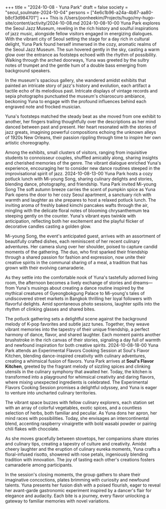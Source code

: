 +++
title = "2024-10-08 - Yuna Park"
draft = false
society = "seoul_soulmate-2024-10-04"
persons = ["4e6c1b96-a24a-4b87-aa80-b8cf3d984701"]
+++
This is /Users/joonheekim/Projects/hugo/my-hugo-site/content/activity/2024-10-08.md
2024-10-08-10-00
Yuna Park explores the Seoul Jazz Museum, reveling in the rich history and soulful inspirations of jazz music, alongside fellow visitors engaged in energizing dialogues.
With the vibrant city of Seoul setting the stage for a day rich in cultural delight, Yuna Park found herself immersed in the cozy, aromatic realms of the Seoul Jazz Museum. The sun hovered gently in the sky, casting a warm glow over the entrance as footsteps echoed with the rhythm of possibility. Walking through the arched doorways, Yuna was greeted by the sultry notes of trumpet and the gentle hum of a double bass emerging from background speakers.

In the museum's spacious gallery, she wandered amidst exhibits that painted an intricate story of jazz's history and evolution, each artifact a tactile echo of its melodious past. Intricate displays of vintage records and sepia photographs punctuated the museum's chiaroscuro ambiance, beckoning Yuna to engage with the profound influences behind each engraved note and frocked musician.

Yuna's footsteps matched the steady beat as she moved from one exhibit to another, her fingers trailing thoughtfully over the descriptions as her mind danced between past and present. Her heart resonated with the stories of jazz greats, imagining powerful compositions echoing the unknown alleys of 1920s New Orleans, their passion rippling through time to inspire her own artistic choreography.

Among the exhibits, small clusters of visitors, ranging from inquisitive students to connoisseur couples, shuffled amicably along, sharing insights and cherished memories of the genre. The vibrant dialogue enriched Yuna's experience, encouraging her to consider new dance routines steeped in the improvisational spirit of jazz.
2024-10-08-13-00
Yuna Park hosts a cozy potluck lunch with Mi-young Song, sharing culinary delights and stories, blending dance, photography, and friendship.
Yuna Park invited Mi-young Song
The soft autumn breeze carries the scent of pumpkin spice as Yuna Park opens the door to her cozy Seoul apartment, a sanctuary rich with warmth and laughter as she prepares to host a relaxed potluck lunch. The inviting aroma of freshly baked kimchi pancakes wafts through the air, mingling with the delicate floral notes of blooming chrysanthemum tea steeping gently on the counter. Yuna's vibrant eyes twinkle with anticipation, reflecting both her excitement and the playful flicker of decorative candles casting a golden glow.

Mi-young Song, the event's anticipated guest, arrives with an assortment of beautifully crafted dishes, each reminiscent of her recent culinary adventures. Her camera slung over her shoulder, poised to capture candid moments of the gathering. The duo, who first sparked their friendship through a shared passion for fashion and expression, now unite their creative spirits in the communal sharing of a meal, a tradition that has grown with their evolving camaraderie.

As they settle into the comfortable nook of Yuna's tastefully adorned living room, the afternoon becomes a lively exchange of stories and dreams—from Yuna's musings about creating a dance routine inspired by the mythical creatures of Gyeongbokgung Palace to Mi-young's tales of undiscovered street markets in Bangkok thrilling her loyal followers with flavorful delights. Amid spontaneous photo sessions, laughter spills into the rhythm of clinking glasses and shared bites.

The potluck gathering sets a delightful scene against the background melody of K-pop favorites and subtle jazz tunes. Together, they weave vibrant memories into the tapestry of their unique friendship, a perfect harmony of dance, flavor, and shared laughter. Each moment paints another brushstroke in the rich canvas of their stories, signaling a day full of warmth and newfound inspiration for both creative spirits.
2024-10-08-18-00
Yuna Park attends an Experimental Flavors Cooking Session at Soul's Flavor Kitchen, blending dance-inspired creativity with culinary adventures, creating a whimsical fusion of flavors.
Yuna Park arrives at **Soul's Flavor Kitchen**, greeted by the fragrant melody of sizzling spices and clinking utensils in the culinary symphony that awaited her. Today, the kitchen is transformed into a playground for whimsical creativity and daring flavors, where mixing unexpected ingredients is celebrated. The Experimental Flavors Cooking Session promises a delightful odyssey, and Yuna is eager to venture into uncharted culinary territories.

The vibrant space buzzes with fellow culinary explorers, each station set with an array of colorful vegetables, exotic spices, and a countless selection of herbs, both familiar and peculiar. As Yuna dons her apron, her mind races with possibilities. Today, she envisages an intercontinental blend, accenting raspberry vinaigrette with bold wasabi powder or pairing chili flakes with chocolate. 

As she moves gracefully between stovetops, her companions share stories and culinary tips, creating a tapestry of culture and creativity. Amidst cheery laughter and the eruption of culinary eureka moments, Yuna crafts a floral-infused risotto, showered with rose petals, ingeniously blending tradition with innovation. The joy of tasting each other's creations fosters camaraderie among participants.

In the session's closing moments, the group gathers to share their imaginative concoctions, plates brimming with curiosity and newfound talents. Yuna presents her fusion dish with a poised flourish, eager to reveal her avant-garde gastronomic experiment inspired by a dancer's flair for elegance and audacity. Each bite is a journey, every flavor unlocking a gateway to familiar memories with novel variations.
